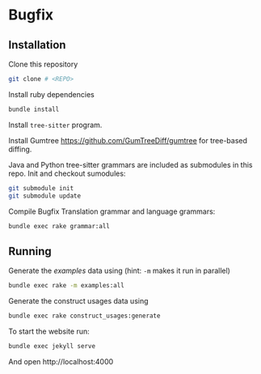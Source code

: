 # Bugfix

## Installation
Clone this repository

``` sh
git clone # <REPO>
```

Install ruby dependencies

``` sh
bundle install
```

Install `tree-sitter` program.

Install Gumtree https://github.com/GumTreeDiff/gumtree for tree-based diffing.

Java and Python tree-sitter grammars are included as submodules in this repo.
Init and checkout sumodules:

``` sh
git submodule init
git submodule update
```

Compile Bugfix Translation grammar and language grammars:

``` sh
bundle exec rake grammar:all
```

## Running

Generate the *examples* data using (hint: `-m` makes it run in parallel)

``` sh
bundle exec rake -m examples:all
```

Generate the construct usages data using

``` sh
bundle exec rake construct_usages:generate
```

To start the website run:
```sh
bundle exec jekyll serve
```

And open http://localhost:4000
